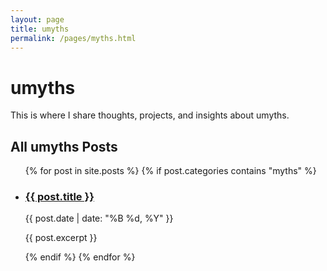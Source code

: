 ```yaml
---
layout: page
title: umyths
permalink: /pages/myths.html
---
```


# umyths

This is where I share thoughts, projects, and insights about umyths.

## All umyths Posts

<ul class="post-list">
  {% for post in site.posts %}
    {% if post.categories contains "myths" %}
      <li>
        <h3><a href="{{ post.url }}">{{ post.title }}</a></h3>
        <p class="post-meta">{{ post.date | date: "%B %d, %Y" }}</p>
        <p>{{ post.excerpt }}</p>
      </li>
    {% endif %}
  {% endfor %}
</ul>
